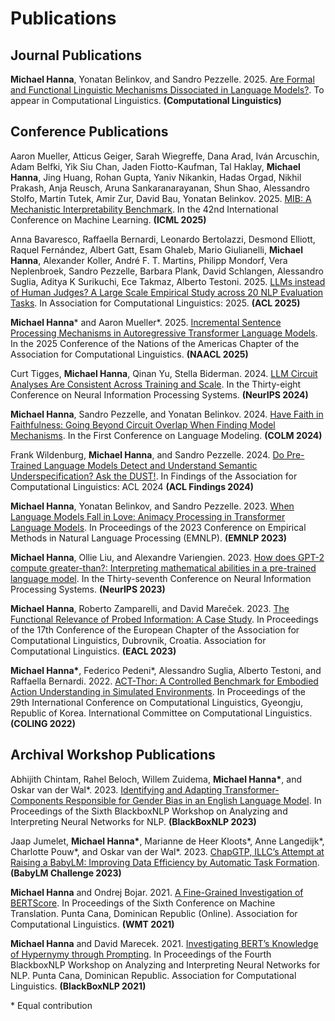 # Publications
## Journal Publications
**Michael Hanna**, Yonatan Belinkov, and Sandro Pezzelle. 2025. [Are Formal and Functional Linguistic Mechanisms Dissociated in Language Models?](https://arxiv.org/abs/2503.11302). To appear in Computational Linguistics. **(Computational Linguistics)**

## Conference Publications
Aaron Mueller, Atticus Geiger, Sarah Wiegreffe, Dana Arad, Iván Arcuschin, Adam Belfki, Yik Siu Chan, Jaden Fiotto-Kaufman, Tal Haklay, **Michael Hanna**, Jing Huang, Rohan Gupta, Yaniv Nikankin, Hadas Orgad, Nikhil Prakash, Anja Reusch, Aruna Sankaranarayanan, Shun Shao, Alessandro Stolfo, Martin Tutek, Amir Zur, David Bau, Yonatan Belinkov. 2025. [MIB: A Mechanistic Interpretability Benchmark](https://openreview.net/forum?id=sSrOwve6vb). In the 42nd International Conference on Machine Learning. **(ICML 2025)**

Anna Bavaresco, Raffaella Bernardi, Leonardo Bertolazzi, Desmond Elliott, Raquel Fernández, Albert Gatt, Esam Ghaleb, Mario Giulianelli, **Michael Hanna**, Alexander Koller, André F. T. Martins, Philipp Mondorf, Vera Neplenbroek, Sandro Pezzelle, Barbara Plank, David Schlangen, Alessandro Suglia, Aditya K Surikuchi, Ece Takmaz, Alberto Testoni. 2025. [LLMs instead of Human Judges? A Large Scale Empirical Study across 20 NLP Evaluation Tasks](https://aclanthology.org/2025.acl-short.20/). In Association for Computational Linguistics: 2025. **(ACL 2025)**

**Michael Hanna*** and Aaron Mueller*. 2025. [Incremental Sentence Processing Mechanisms in Autoregressive Transformer Language Models](https://aclanthology.org/2025.naacl-long.164/). In the 2025 Conference of the Nations of the Americas Chapter of the Association for Computational Linguistics. **(NAACL 2025)** 

Curt Tigges, **Michael Hanna**, Qinan Yu, Stella Biderman. 2024. [LLM Circuit Analyses Are Consistent Across Training and Scale](https://openreview.net/forum?id=3Ds5vNudIE). In the Thirty-eight Conference on Neural Information Processing Systems. **(NeurIPS 2024)**

**Michael Hanna**, Sandro Pezzelle, and Yonatan Belinkov. 2024. [Have Faith in Faithfulness: Going Beyond Circuit Overlap When Finding Model Mechanisms](https://openreview.net/forum?id=TZ0CCGDcuT). In the First Conference on Language Modeling. **(COLM 2024)**

Frank Wildenburg, **Michael Hanna**, and Sandro Pezzelle. 2024. [Do Pre-Trained Language Models Detect and Understand Semantic Underspecification? Ask the DUST!](https://aclanthology.org/2024.findings-acl.572/). In Findings of the Association for Computational Linguistics: ACL 2024 **(ACL Findings 2024)**

**Michael Hanna**, Yonatan Belinkov, and Sandro Pezzelle. 2023. [When Language Models Fall in Love: Animacy Processing in Transformer Language Models](https://aclanthology.org/2023.emnlp-main.744/). In Proceedings of the 2023 Conference on Empirical Methods in Natural Language Processing (EMNLP). **(EMNLP 2023)**

**Michael Hanna**, Ollie Liu, and Alexandre Variengien. 2023. [How does GPT-2 compute greater-than?: Interpreting mathematical abilities in a pre-trained language model](https://openreview.net/forum?id=p4PckNQR8k). In the Thirty-seventh Conference on Neural Information Processing Systems. **(NeurIPS 2023)**

**Michael Hanna**, Roberto Zamparelli, and David Mareček. 2023. [The Functional Relevance of Probed Information: A Case Study](https://aclanthology.org/2023.eacl-main.58/). In Proceedings of the 17th Conference of the European Chapter of the Association for Computational Linguistics, Dubrovnik, Croatia. Association for Computational Linguistics. **(EACL 2023)**

**Michael Hanna\***, Federico Pedeni\*, Alessandro Suglia, Alberto Testoni, and Raffaella Bernardi. 2022. [ACT-Thor: A Controlled Benchmark for Embodied Action Understanding in Simulated Environments](https://aclanthology.org/2022.coling-1.495/). In Proceedings of the 29th International Conference on Computational Linguistics, Gyeongju, Republic of Korea. International Committee on Computational Linguistics. **(COLING 2022)**

## Archival Workshop Publications
Abhijith Chintam, Rahel Beloch, Willem Zuidema, **Michael Hanna\***, and Oskar van der Wal\*. 2023. [Identifying and Adapting Transformer-Components Responsible for Gender Bias in an English Language Model](https://aclanthology.org/2023.blackboxnlp-1.29/). In Proceedings of the Sixth BlackboxNLP Workshop on Analyzing and Interpreting Neural Networks for NLP. **(BlackBoxNLP 2023)**

Jaap Jumelet, **Michael Hanna\***, Marianne de Heer Kloots\*, Anne Langedijk\*, Charlotte Pouw\*, and Oskar van der Wal\*. 2023. [ChapGTP, ILLC’s Attempt at Raising a BabyLM: Improving Data Efficiency by Automatic Task Formation](https://aclanthology.org/2023.conll-babylm.6/). **(BabyLM Challenge 2023)**

**Michael Hanna** and Ondrej Bojar. 2021. [A Fine-Grained Investigation of BERTScore](https://aclanthology.org/2021.wmt-1.59/). In Proceedings of the Sixth Conference on Machine Translation. Punta Cana, Dominican Republic (Online). Association for Computational Linguistics. **(WMT 2021)**

**Michael Hanna** and David Marecek. 2021. [Investigating BERT’s Knowledge of Hypernymy through Prompting](https://aclanthology.org/2021.blackboxnlp-1.20/). In Proceedings of the Fourth BlackboxNLP Workshop on Analyzing and Interpreting Neural Networks for NLP. Punta Cana, Dominican Republic. Association for Computational Linguistics. **(BlackBoxNLP 2021)**

\* Equal contribution

<!---
## Software Engineering Projects

### Learn Hangul (2019)
<img src="/assets/img/Thumb.png" width="140" height="140">

A learning game (think Duolingo) that teaches you Hangul / 한글, the Korean alphabet. The game is written entirely in Elm, a purely functional language designed for reliable webapps with no runtime exceptions—a property of Elm that I hope you enjoy while playing this game!

This was developed as a project for CMSC 22300: Functional Programming. It does not yet teach all elements of Hangul.

Play the demo [here](https://hannamw.github.io/demos/learn-hangul)!

### Othello (2017)
<img src="/assets/img/othello.png" width="140" height="140">

An implementation of the classic board game, Othello, in C. Play against a human, or a computer. The computer can be very hard to beat - at its hardest setting, it uses a minimax strategy that evaluates board states up to 6 moves in advance.

This program can found on <a href="https://github.com/hannamw/othello-in-c">github</a>, and is run from the command line.
-->
